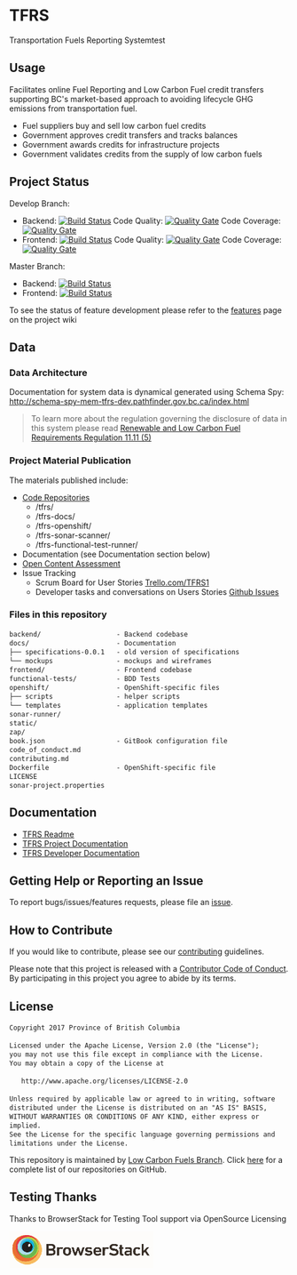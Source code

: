 # TFRS
Transportation Fuels Reporting Systemtest

## Usage
Facilitates online Fuel Reporting and Low Carbon Fuel credit transfers supporting BC's market-based approach to avoiding lifecycle GHG emissions from transportation fuel.  

- Fuel suppliers buy and sell low carbon fuel credits
- Government approves credit transfers and tracks balances
- Government awards credits for infrastructure projects
- Government validates credits from the supply of low carbon fuels

## Project Status
Develop Branch:  
* Backend: [![Build Status](https://jenkins-mem-tfrs-tools.pathfinder.gov.bc.ca/buildStatus/icon?job=mem-tfrs-tools/mem-tfrs-tools-develop-tfrs-pipeline)](https://jenkins-mem-tfrs-tools.pathfinder.gov.bc.ca/job/mem-tfrs-tools/mem-tfrs-tools-develop-tfrs-pipeline)     Code Quality: [![Quality Gate](https://sonarqube-mem-tfrs-tools.pathfinder.gov.bc.ca/api/badges/gate?key=tfrs-backend&template=ROUNDED)](https://sonarqube-mem-tfrs-tools.pathfinder.gov.bc.ca/dashboard?id=tfrs-backend) Code Coverage: [![Quality Gate](https://sonarqube-mem-tfrs-tools.pathfinder.gov.bc.ca/api/badges/measure?key=tfrs-backend&template=ROUNDED&metric=coverage&template=ROUNDED)](https://sonarqube-mem-tfrs-tools.pathfinder.gov.bc.ca/component_measures?id=tfrs-backend&metric=coverage&view=treemap)  
* Frontend: [![Build Status](https://jenkins-mem-tfrs-tools.pathfinder.gov.bc.ca/buildStatus/icon?job=mem-tfrs-tools/mem-tfrs-tools-develop-client-pipeline)](https://jenkins-mem-tfrs-tools.pathfinder.gov.bc.ca/job/mem-tfrs-tools/mem-tfrs-tools-develop-client-pipeline)     Code Quality: [![Quality Gate](https://sonarqube-mem-tfrs-tools.pathfinder.gov.bc.ca/api/badges/gate?key=tfrs-frontend&template=ROUNDED)](https://sonarqube-mem-tfrs-tools.pathfinder.gov.bc.ca/dashboard?id=tfrs-frontend) Code Coverage: [![Quality Gate](https://sonarqube-mem-tfrs-tools.pathfinder.gov.bc.ca/api/badges/measure?key=tfrs-frontend&template=ROUNDED&metric=coverage&template=ROUNDED)](https://sonarqube-mem-tfrs-tools.pathfinder.gov.bc.ca/component_measures?id=tfrs-frontend&metric=coverage&view=treemap)

Master Branch:  
* Backend: [![Build Status](https://jenkins-mem-tfrs-tools.pathfinder.gov.bc.ca/buildStatus/icon?job=mem-tfrs-tools/mem-tfrs-tools-master-tfrs-pipeline)](https://jenkins-mem-tfrs-tools.pathfinder.gov.bc.ca/job/mem-tfrs-tools/job/mem-tfrs-tools-master-tfrs-pipeline/)   
* Frontend: [![Build Status](https://jenkins-mem-tfrs-tools.pathfinder.gov.bc.ca/buildStatus/icon?job=mem-tfrs-tools/mem-tfrs-tools-master-client-pipeline)](https://jenkins-mem-tfrs-tools.pathfinder.gov.bc.ca/job/mem-tfrs-tools/job/mem-tfrs-tools-master-client-pipeline/)


To see the status of feature development please refer to the [features](https://github.com/bcgov/tfrs/wiki/features/) page on the project wiki

## Data
### Data Architecture  

Documentation for system data is dynamical generated using Schema Spy:
http://schema-spy-mem-tfrs-dev.pathfinder.gov.bc.ca/index.html  

> To learn more about the regulation governing the disclosure of data in this system please read [Renewable and Low Carbon Fuel Requirements Regulation 11.11 \(5\)](http://www.bclaws.ca/EPLibraries/bclaws_new/document/ID/freeside/394_2008#section11.11)

### Project Material Publication
The materials published include:
- [Code Repositories](https://github.com/bcgov?utf8=%E2%9C%93&q=tfrs&type=&language=)
     - /tfrs/ 
     - /tfrs-docs/
     - /tfrs-openshift/
     - /tfrs-sonar-scanner/
     - /tfrs-functional-test-runner/
- Documentation (see Documentation section below)
- [Open Content Assessment](/open_content_assessment.md)
- Issue Tracking
     - Scrum Board for User Stories [Trello.com/TFRS1](https://trello.com/tfrs1)
     - Developer tasks and conversations on Users Stories [Github Issues](https://github.com/bcgov/tfrs/issues)

### Files in this repository
```
backend/                   - Backend codebase
docs/                      - Documentation
├── specifications-0.0.1   - old version of specifications
└── mockups                - mockups and wireframes
frontend/                  - Frontend codebase
functional-tests/          - BDD Tests
openshift/                 - OpenShift-specific files
├── scripts                - helper scripts
└── templates              - application templates
sonar-runner/
static/
zap/
book.json                  - GitBook configuration file
code_of_conduct.md
contributing.md          
Dockerfile                 - OpenShift-specific file
LICENSE
sonar-project.properties
```

## Documentation
- [TFRS Readme](https://raw.githubusercontent.com/bcgov/tfrs/master/README.md)
- [TFRS Project Documentation](https://github.com/bcgov/tfrs/wiki)
- [TFRS Developer Documentation](https://github.com/bcgov/tfrs-docs/)

## Getting Help or Reporting an Issue
To report bugs/issues/features requests, please file an [issue](https://github.com/bcgov/tfrs/issues/).

## How to Contribute
If you would like to contribute, please see our [contributing](contributing.md) guidelines.

Please note that this project is released with a [Contributor Code of Conduct](code_of_conduct.md). By participating in this project you agree to abide by its terms.

## License
	Copyright 2017 Province of British Columbia
	
	Licensed under the Apache License, Version 2.0 (the "License");
	you may not use this file except in compliance with the License.
	You may obtain a copy of the License at
	
	   http://www.apache.org/licenses/LICENSE-2.0
	
	Unless required by applicable law or agreed to in writing, software
	distributed under the License is distributed on an "AS IS" BASIS,
	WITHOUT WARRANTIES OR CONDITIONS OF ANY KIND, either express or implied.
	See the License for the specific language governing permissions and
	limitations under the License.

This repository is maintained by [Low Carbon Fuels Branch](http://www2.gov.bc.ca/gov/content/industry/electricity-alternative-energy/transportation-energies/renewable-low-carbon-fuels). Click [here](https://github.com/bcgov/?q=tfrs) for a complete list of our repositories on GitHub.

## Testing Thanks

Thanks to BrowserStack for Testing Tool support via OpenSource Licensing

[![BrowserStack](browserstack-logo-white-small.png)](http://browserstack.com/)
